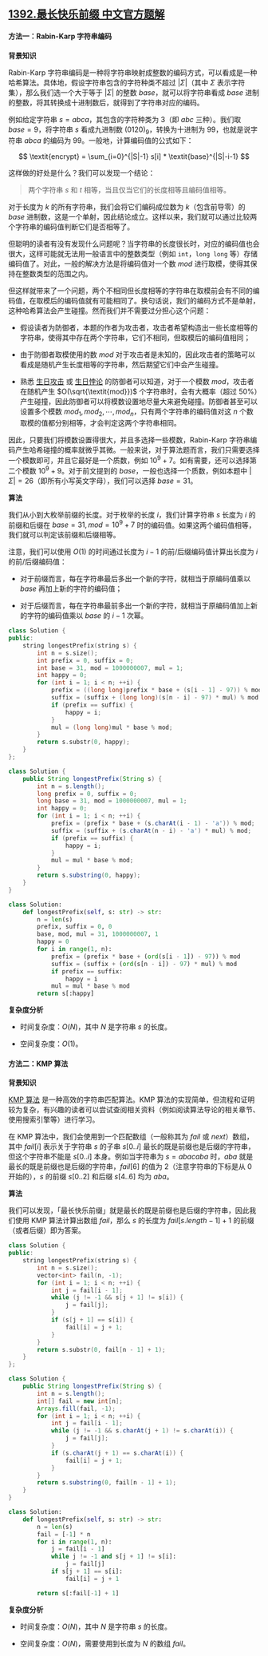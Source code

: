 ## [1392.最长快乐前缀 中文官方题解](https://leetcode.cn/problems/longest-happy-prefix/solutions/100000/zui-chang-kuai-le-qian-zhui-by-leetcode-solution)

#### 方法一：Rabin-Karp 字符串编码

**背景知识**

Rabin-Karp 字符串编码是一种将字符串映射成整数的编码方式，可以看成是一种哈希算法。具体地，假设字符串包含的字符种类不超过 $|\Sigma|$（其中 $\Sigma$ 表示字符集），那么我们选一个大于等于 $|\Sigma|$ 的整数 $\textit{base}$，就可以将字符串看成 $\textit{base}$ 进制的整数，将其转换成十进制数后，就得到了字符串对应的编码。

例如给定字符串 $s = abca$，其包含的字符种类为 $3$（即 $abc$ 三种）。我们取 $\textit{base} = 9$，将字符串 $s$ 看成九进制数 $(0120)_9$，转换为十进制为 $99$，也就是说字符串 $abca$ 的编码为 $99$。一般地，计算编码值的公式如下：

$$
\textit{encrypt} = \sum_{i=0}^{|S|-1} s[i] * \textit{base}^{|S|-i-1}
$$

这样做的好处是什么？我们可以发现一个结论：

> 两个字符串 $s$ 和 $t$ 相等，当且仅当它们的长度相等且编码值相等。

对于长度为 $k$ 的所有字符串，我们会将它们编码成位数为 $k$（包含前导零）的 $base$ 进制数，这是一个单射，因此结论成立。这样以来，我们就可以通过比较两个字符串的编码值判断它们是否相等了。

但聪明的读者有没有发现什么问题呢？当字符串的长度很长时，对应的编码值也会很大，这样可能就无法用一般语言中的整数类型（例如 `int`，`long long` 等）存储编码值了。对此，一般的解决方法是将编码值对一个数 $\textit{mod}$ 进行取模，使得其保持在整数类型的范围之内。

但这样就带来了一个问题，两个不相同但长度相等的字符串在取模前会有不同的编码值，在取模后的编码值就有可能相同了。换句话说，我们的编码方式不是单射，这种哈希算法会产生碰撞。然而我们并不需要过分担心这个问题：

- 假设读者为防御者，本题的作者为攻击者，攻击者希望构造出一些长度相等的字符串，使得其中存在两个字符串，它们不相同，但取模后的编码值相同；

- 由于防御者取模使用的数 $\textit{mod}$ 对于攻击者是未知的，因此攻击者的策略可以看成是随机产生长度相等的字符串，然后期望它们中会产生碰撞。

- 熟悉 [生日攻击](https://baike.baidu.com/item/%E7%94%9F%E6%97%A5%E6%94%BB%E5%87%BB) 或 [生日悖论](https://baike.baidu.com/item/%E7%94%9F%E6%97%A5%E6%82%96%E8%AE%BA) 的防御者可以知道，对于一个模数 $\textit{mod}$，攻击者在随机产生 $O(\sqrt{\textit{mod}})$ 个字符串时，会有大概率（超过 $50\%$）产生碰撞，因此防御者可以将模数设置地尽量大来避免碰撞。防御者甚至可以设置多个模数 $\textit{mod}_1, \textit{mod}_2, \cdots, \textit{mod}_n$，只有两个字符串的编码值对这 $n$ 个数取模的值都分别相等，才会判定这两个字符串相同。

因此，只要我们将模数设置得很大，并且多选择一些模数，Rabin-Karp 字符串编码产生哈希碰撞的概率就微乎其微。一般来说，对于算法题而言，我们只需要选择一个模数即可，并且它最好是一个质数，例如 $10^9+7$。如有需要，还可以选择第二个模数 $10^9+9$。对于前文提到的 $\textit{base}$，一般也选择一个质数，例如本题中 $|\Sigma|=26$（即所有小写英文字母），我们可以选择 $\textit{base}=31$。

**算法**

我们从小到大枚举前缀的长度。对于枚举的长度 $i$，我们计算字符串 $s$ 长度为 $i$ 的前缀和后缀在 $\textit{base}=31, \textit{mod}=10^9+7$ 时的编码值。如果这两个编码值相等，我们就可以判定该前缀和后缀相等。

注意，我们可以使用 $O(1)$ 的时间通过长度为 $i-1$ 的前/后缀编码值计算出长度为 $i$ 的前/后缀编码值：

- 对于前缀而言，每在字符串最后多出一个新的字符，就相当于原编码值乘以 $\textit{base}$ 再加上新的字符的编码值；

- 对于后缀而言，每在字符串最前多出一个新的字符，就相当于原编码值加上新的字符的编码值乘以 $\textit{base}$ 的 $i-1$ 次幂。

```C++ [sol1-C++]
class Solution {
public:
    string longestPrefix(string s) {
        int n = s.size();
        int prefix = 0, suffix = 0;
        int base = 31, mod = 1000000007, mul = 1;
        int happy = 0;
        for (int i = 1; i < n; ++i) {
            prefix = ((long long)prefix * base + (s[i - 1] - 97)) % mod;
            suffix = (suffix + (long long)(s[n - i] - 97) * mul) % mod;
            if (prefix == suffix) {
                happy = i;
            }
            mul = (long long)mul * base % mod;
        }
        return s.substr(0, happy);
    }
};
```

```Java [sol1-Java]
class Solution {
    public String longestPrefix(String s) {
        int n = s.length();
        long prefix = 0, suffix = 0;
        long base = 31, mod = 1000000007, mul = 1;
        int happy = 0;
        for (int i = 1; i < n; ++i) {
            prefix = (prefix * base + (s.charAt(i - 1) - 'a')) % mod;
            suffix = (suffix + (s.charAt(n - i) - 'a') * mul) % mod;
            if (prefix == suffix) {
                happy = i;
            }
            mul = mul * base % mod;
        }
        return s.substring(0, happy);
    }
}
```

```Python [sol1-Python3]
class Solution:
    def longestPrefix(self, s: str) -> str:
        n = len(s)
        prefix, suffix = 0, 0
        base, mod, mul = 31, 1000000007, 1
        happy = 0
        for i in range(1, n):
            prefix = (prefix * base + (ord(s[i - 1]) - 97)) % mod
            suffix = (suffix + (ord(s[n - i]) - 97) * mul) % mod
            if prefix == suffix:
                happy = i
            mul = mul * base % mod
        return s[:happy]
```

**复杂度分析**

- 时间复杂度：$O(N)$，其中 $N$ 是字符串 $s$ 的长度。

- 空间复杂度：$O(1)$。

#### 方法二：KMP 算法

**背景知识**

[KMP 算法](https://baike.baidu.com/item/kmp%E7%AE%97%E6%B3%95) 是一种高效的字符串匹配算法。KMP 算法的实现简单，但流程和证明较为复杂，有兴趣的读者可以尝试查阅相关资料（例如阅读算法导论的相关章节、使用搜索引擎等）进行学习。

在 KMP 算法中，我们会使用到一个匹配数组（一般称其为 $\textit{fail}$ 或 $\textit{next}$）数组，其中 $\textit{fail}[i]$ 表示关于字符串 $s$ 的子串 $s[0..i]$ 最长的既是前缀也是后缀的字符串，但这个字符串不能是 $s[0..i]$ 本身。例如当字符串为 $s = abacaba$ 时，$aba$ 就是最长的既是前缀也是后缀的字符串，$\textit{fail}[6]$ 的值为 $2$（注意字符串的下标是从 $0$ 开始的），$s$ 的前缀 $s[0..2]$ 和后缀 $s[4..6]$ 均为 $aba$。

**算法**

我们可以发现，「最长快乐前缀」就是最长的既是前缀也是后缀的字符串，因此我们使用 KMP 算法计算出数组 $\textit{fail}$，那么 $s$ 的长度为 $\textit{fail}[s.\textit{length} - 1] + 1$ 的前缀（或者后缀）即为答案。

```C++ [sol2-C++]
class Solution {
public:
    string longestPrefix(string s) {
        int n = s.size();
        vector<int> fail(n, -1);
        for (int i = 1; i < n; ++i) {
            int j = fail[i - 1];
            while (j != -1 && s[j + 1] != s[i]) {
                j = fail[j];
            }
            if (s[j + 1] == s[i]) {
                fail[i] = j + 1;
            }
        }
        return s.substr(0, fail[n - 1] + 1);
    }
};
```

```Java [sol2-Java]
class Solution {
    public String longestPrefix(String s) {
        int n = s.length();
        int[] fail = new int[n];
        Arrays.fill(fail, -1);
        for (int i = 1; i < n; ++i) {
            int j = fail[i - 1];
            while (j != -1 && s.charAt(j + 1) != s.charAt(i)) {
                j = fail[j];
            }
            if (s.charAt(j + 1) == s.charAt(i)) {
                fail[i] = j + 1;
            }
        }
        return s.substring(0, fail[n - 1] + 1);
    }
}
```

```Python [sol2-Python3]
class Solution:
    def longestPrefix(self, s: str) -> str:
        n = len(s)
        fail = [-1] * n
        for i in range(1, n):
            j = fail[i - 1]
            while j != -1 and s[j + 1] != s[i]:
                j = fail[j]
            if s[j + 1] == s[i]:
                fail[i] = j + 1

        return s[:fail[-1] + 1]
```

**复杂度分析**

- 时间复杂度：$O(N)$，其中 $N$ 是字符串 $s$ 的长度。

- 空间复杂度：$O(N)$，需要使用到长度为 $N$ 的数组 $\textit{fail}$。